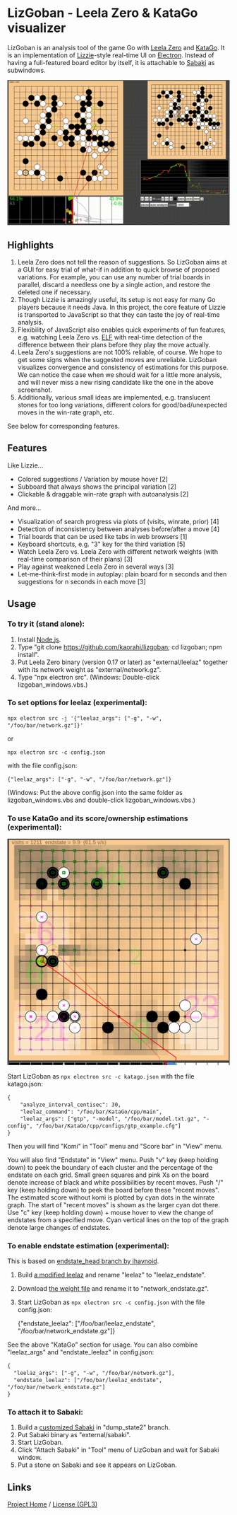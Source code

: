 # LizGoban - Leela Zero & KataGo visualizer

LizGoban is an analysis tool of the game Go with
[Leela Zero](https://github.com/gcp/leela-zero)
and [KataGo](https://github.com/lightvector/KataGo).
It is an implementation of
[Lizzie](https://github.com/featurecat/lizzie)-style real-time UI
on [Electron](https://electronjs.org/).
Instead of having a full-featured board editor by itself,
it is attachable to [Sabaki](https://sabaki.yichuanshen.de/)
as subwindows.

![screenshot](screen.gif)

## Highlights

1. Leela Zero does not tell the reason of suggestions. So LizGoban aims at a GUI for easy trial of what-if in addition to quick browse of proposed variations. For example, you can use any number of trial boards in parallel, discard a needless one by a single action, and restore the deleted one if necessary.
2. Though Lizzie is amazingly useful, its setup is not easy for many Go players because it needs Java. In this project, the core feature of Lizzie is transported to JavaScript so that they can taste the joy of real-time analysis.
3. Flexibility of JavaScript also enables quick experiments of fun features, e.g. watching Leela Zero vs. [ELF](https://facebook.ai/developers/tools/elf) with real-time detection of the difference between their plans before they play the move actually.
4. Leela Zero's suggestions are not 100% reliable, of course. We hope to get some signs when the suggested moves are unreliable. LizGoban visualizes convergence and consistency of estimations for this purpose. We can notice the case when we should wait for a little more analysis, and will never miss a new rising candidate like the one in the above screenshot.
5. Additionally, various small ideas are implemented, e.g. translucent stones for too long variations, different colors for good/bad/unexpected moves in the win-rate graph, etc.

See below for corresponding features.

## Features

Like Lizzie...

* Colored suggestions / Variation by mouse hover [2]
* Subboard that always shows the principal variation [2]
* Clickable & draggable win-rate graph with autoanalysis [2]

And more...

* Visualization of search progress via plots of (visits, winrate, prior) [4]
* Detection of inconsistency between analyses before/after a move [4]
* Trial boards that can be used like tabs in web browsers [1]
* Keyboard shortcuts, e.g. "3" key for the third variation [5]
* Watch Leela Zero vs. Leela Zero with different network weights (with real-time comparison of their plans) [3]
* Play against weakened Leela Zero in several ways [3]
* Let-me-think-first mode in autoplay: plain board for n seconds and then suggestions for n seconds in each move [3]

## Usage

### To try it (stand alone):

1. Install [Node.js](https://nodejs.org/).
2. Type "git clone https://github.com/kaorahi/lizgoban; cd lizgoban; npm install".
3. Put Leela Zero binary (version 0.17 or later) as "external/leelaz" together with its network weight as "external/network.gz".
4. Type "npx electron src". (Windows: Double-click lizgoban_windows.vbs.)

### To set options for leelaz (experimental):

    npx electron src -j '{"leelaz_args": ["-g", "-w", "/foo/bar/network.gz"]}'

or

    npx electron src -c config.json

with the file config.json:

    {"leelaz_args": ["-g", "-w", "/foo/bar/network.gz"]}

(Windows: Put the above config.json into the same folder as lizgoban_windows.vbs and double-click lizgoban_windows.vbs.)

### To use KataGo and its score/ownership estimations (experimental):

![katago screenshot](area_count.png)

Start LizGoban as `npx electron src -c katago.json` with the file katago.json:

    {
        "analyze_interval_centisec": 30,
        "leelaz_command": "/foo/bar/KataGo/cpp/main",
        "leelaz_args": ["gtp", "-model", "/foo/bar/model.txt.gz", "-config", "/foo/bar/KataGo/cpp/configs/gtp_example.cfg"]
    }

Then you will find "Komi" in "Tool" menu and "Score bar" in "View" menu.

You will also find "Endstate" in "View" menu. Push "v" key (keep holding down) to peek the boundary of each cluster and the percentage of the endstate on each grid. Small green squares and pink Xs on the board denote increase of black and white possibilities by recent moves. Push "/" key (keep holding down) to peek the board before these "recent moves". The estimated score without komi is plotted by cyan dots in the winrate graph. The start of "recent moves" is shown as the larger cyan dot there. Use "c" key (keep holding down) + mouse hover to view the change of endstates from a specified move. Cyan vertical lines on the top of the graph denote large changes of endstates.

### To enable endstate estimation (experimental):

This is based on [endstate_head branch by ihavnoid](https://github.com/leela-zero/leela-zero/issues/2331).

1. Build [a modified leelaz](https://github.com/kaorahi/leela-zero/tree/endstate_map) and rename "leelaz" to "leelaz_endstate".
2. Download [the weight file](https://drive.google.com/open?id=1ZotPAUG0zz-y7K-e934AHyYF8_StWmyN) and rename it to "network_endstate.gz".
3. Start LizGoban as `npx electron src -c config.json` with the file config.json:

    {"endstate_leelaz": ["/foo/bar/leelaz_endstate", "/foo/bar/network_endstate.gz"]}

See the above "KataGo" section for usage.
You can also combine "leelaz_args" and "endstate_leelaz" in config.json:

    {
      "leelaz_args": ["-g", "-w", "/foo/bar/network.gz"],
      "endstate_leelaz": ["/foo/bar/leelaz_endstate", "/foo/bar/network_endstate.gz"]
    }

### To attach it to Sabaki:

1. Build a [customized Sabaki](https://github.com/kaorahi/Sabaki/tree/dump_state2) in "dump_state2" branch.
2. Put Sabaki binary as "external/sabaki".
3. Start LizGoban.
4. Click "Attach Sabaki" in "Tool" menu of LizGoban and wait for Sabaki window.
5. Put a stone on Sabaki and see it appears on LizGoban.

## Links

[Project Home](https://github.com/kaorahi/lizgoban) /
[License (GPL3)](https://github.com/kaorahi/lizgoban/blob/master/LICENSE.txt)
